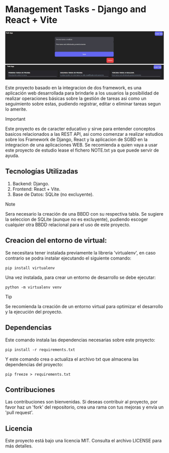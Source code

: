 # Management Tasks - Django and React + Vite

![img](images/img_2.jpg)
![img](images/img_1.jpg)

Este proyecto basado en la integracion de dos framework, es una aplicación web desarrollada para brindarle a los usuarios la posibilidad de realizar operaciones básicas sobre la gestión de tareas asi como un seguimiento sobre estas, pudiendo registrar, editar o eliminar tareas segun lo amerite.

> [!IMPORTANT]
Este proyecto es de caracter educativo y sirve para entender conceptos basicos relacionados a las REST API, asi como comenzar a realizar estudios sobre los Framework de Django, React y la aplicacion de SGBD en la integracion de una aplicaciones WEB. Se recomienda a quien vaya a usar este proyecto de estudio lease el fichero NOTE.txt ya que puede servir de ayuda.

## Tecnologías Utilizadas
1. Backend: Django.
2. Frontend: React + Vite.
3. Base de Datos: SQLite (no excluyente).

> [!NOTE]
Sera necesario la creación de una BBDD con su respectiva tabla. Se sugiere la seleccion de SQLite (aunque no es excluyente), pudiendo escoger cualquier otra BBDD relacional para el uso de este proyecto.

## Creacion del entorno de virtual:
Se necesitara tener instalada previamente la libreria 'virtualenv', en caso contrario se podra instalar ejecutando el siguiente comando:
```
pip install virtualenv
```
Una vez instalada, para crear un entorno de desarrollo se debe ejecutar:
```
python -m virtualenv venv
```

> [!TIP]
Se recomienda la creación de un entorno virtual para optimizar el desarrollo y la ejecución del proyecto.

## Dependencias
Este comando instala las dependencias necesarias sobre este proyecto:
```
pip install -r requirements.txt
```
Y este comando crea o actualiza el archivo txt que almacena las dependencias del proyecto:
```
pip freeze > requirements.txt  
```

## Contribuciones
Las contribuciones son bienvenidas. Si deseas contribuir al proyecto, por favor haz un 'fork' del repositorio, crea una rama con tus mejoras y envía un 'pull request'.

## Licencia
Este proyecto está bajo una licencia MIT. Consulta el archivo LICENSE para más detalles.

